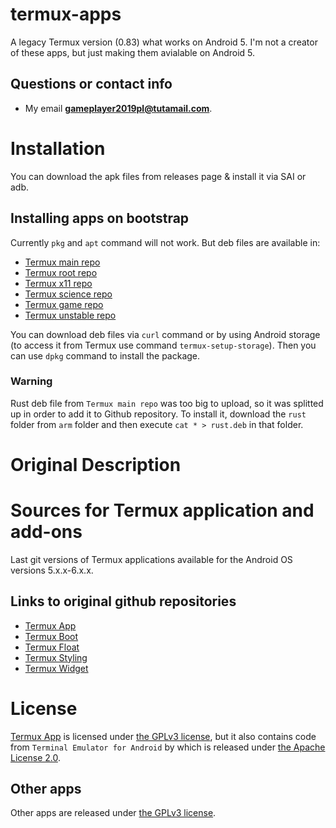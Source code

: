 # termux-apps
A legacy Termux version (0.83) what works on Android 5. I'm not a creator of these apps, but just making them avialable on Android 5.

## Questions or contact info
 * My email **gameplayer2019pl@tutamail.com**.

# Installation
You can download the apk files from releases page & install it via SAI or adb.

## Installing apps on bootstrap
Currently `pkg` and `apt` command will not work. But deb files are available in:
 * [Termux main repo](https://github.com/GamePlayer-8-Discontinued-Termux/deb-termux)
 * [Termux root repo](https://github.com/GamePlayer-8-Discontinued-Termux/deb-root)
 * [Termux x11 repo](https://github.com/GamePlayer-8-Discontinued-Termux/deb-x11)
 * [Termux science repo](https://github.com/GamePlayer-8-Discontinued-Termux/deb-science)
 * [Termux game repo](https://github.com/GamePlayer-8-Discontinued-Termux/deb-game)
 * [Termux unstable repo](https://github.com/GamePlayer-8-Discontinued-Termux/deb-unstable)

You can download deb files via `curl` command or by using Android storage (to access it from Termux use command `termux-setup-storage`). Then you can use `dpkg` command to install the package.

### Warning

Rust deb file from `Termux main repo` was too big to upload, so it was splitted up in order to add it to Github repository. To install it, download the `rust` folder from `arm` folder and then execute `cat * > rust.deb` in that folder.

# Original Description
Sources for Termux application and add-ons
==========================================

Last git versions of Termux applications available
for the Android OS versions 5.x.x-6.x.x.

## Links to original github repositories
 - [Termux App](https://github.com/termux/termux-app)
 - [Termux Boot](https://github.com/termux/termux-boot)
 - [Termux Float](https://github.com/termux/termux-float)
 - [Termux Styling](https://github.com/termux/termux-styling)
 - [Termux Widget](https://github.com/termux/termux-widget)

# License
[Termux App](https://github.com/termux/termux-app) is licensed under [the GPLv3 license](https://www.gnu.org/licenses/gpl.html), 
but it also contains code from `Terminal Emulator for Android` by which is released under [the Apache License 2.0](https://www.apache.org/licenses/).

## Other apps
Other apps are released under [the GPLv3 license](https://www.gnu.org/licenses/gpl.html).
